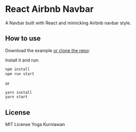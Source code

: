 # React Airbnb Navbar

A Navbar built with React and mimicking Airbnb navbar style.

## How to use

Download the example [or clone the repo](https://github.com/yogakurniawan/react-airbnb-navbar):

Install it and run:

```bash
npm install
npm run start
```

or

```bash
yarn install
yarn start
```

## License

MIT License
Yoga Kurniawan
